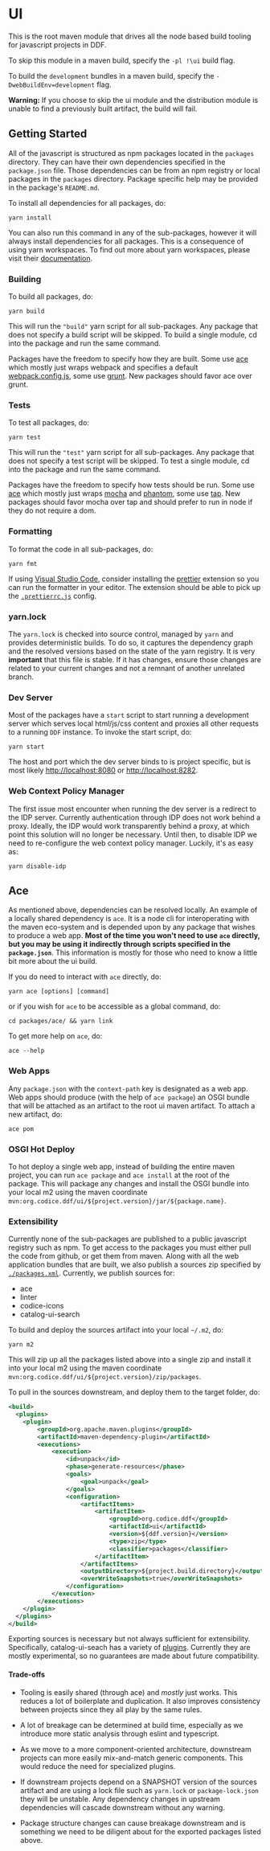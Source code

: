 # UI

This is the root maven module that drives all the node based build tooling
for javascript projects in DDF.

To skip this module in a maven build, specify the `-pl !\ui` build flag.

To build the `development` bundles in a maven build, specify the
`-DwebBuildEnv=development` flag.

**Warning:** If you choose to skip the ui module and the distribution
module is unable to find a previously built artifact, the build will fail.

## Getting Started

All of the javascript is structured as npm packages located in the
`packages` directory. They can have their own dependencies specified in
the `package.json` file. Those dependencies can be from an npm registry or
local packages in the `packages` directory. Package specific help may be
provided in the package's `README.md`.

To install all dependencies for all packages, do:

    yarn install

You can also run this command in any of the sub-packages, however it will
always install dependencies for all packages. This is a consequence of
using yarn workspaces. To find out more about yarn workspaces, please
visit their [documentation](https://yarnpkg.com/lang/en/docs/workspaces/).

### Building

To build all packages, do:

    yarn build

This will run the `"build"` yarn script for all sub-packages. Any package
that does not specify a build script will be skipped. To build a single
module, cd into the package and run the same command.

Packages have the freedom to specify how they are built. Some use
[ace](./packages/ace) which mostly just wraps webpack and specifies a
default [webpack.config.js](./packages/ace/lib/webpack.config.js), some
use [grunt](https://gruntjs.com/). New packages should favor ace over
grunt.

### Tests

To test all packages, do:

    yarn test

This will run the `"test"` yarn script for all sub-packages. Any package
that does not specify a test script will be skipped. To test a single
module, cd into the package and run the same command.

Packages have the freedom to specify how tests should be run. Some use
[ace](./packages/ace) which mostly just wraps
[mocha](https://mochajs.org/) and [phantom](http://phantomjs.org/), some
use [tap](https://www.node-tap.org/basics/). New packages should favor
mocha over tap and should prefer to run in node if they do not require a
dom.

### Formatting

To format the code in all sub-packages, do:

    yarn fmt

If using [Visual Studio Code](https://code.visualstudio.com/), consider
installing the
[prettier](https://marketplace.visualstudio.com/items?itemName=esbenp.prettier-vscode)
extension so you can run the formatter in your editor. The extension should
be able to pick up the [`.prettierrc.js`](./.prettierrc.js) config.

### yarn.lock

The `yarn.lock` is checked into source control, managed by `yarn` and
provides deterministic builds. To do so, it captures the dependency graph
and the resolved versions based on the state of the yarn registry. It is
very **important** that this file is stable. If it has changes, ensure
those changes are related to your current changes and not a remnant of
another unrelated branch.

### Dev Server

Most of the packages have a `start` script to start running a development
server which serves local html/js/css content and proxies all other
requests to a running `DDF` instance. To invoke the start script, do:

    yarn start

The host and port which the dev server binds to is project specific, but
is most likely [http://localhost:8080](http://localhost:8080) or
[http://localhost:8282](http://localhost:8282).

### Web Context Policy Manager

The first issue most encounter when running the dev server is a redirect
to the IDP server. Currently authentication through IDP does not work
behind a proxy. Ideally, the IDP would work transparently behind a proxy,
at which point this solution will no longer be necessary. Until then, to
disable IDP we need to re-configure the web context policy manager.
Luckily, it's as easy as:

    yarn disable-idp

## Ace

As mentioned above, dependencies can be resolved locally. An example of a
locally shared dependency is `ace`. It is a node cli for interoperating
with the maven eco-system and is depended upon by any package that wishes
to produce a web app. **Most of the time you won't need to use `ace`
directly, but you may be using it indirectly through scripts specified in
the `package.json`**. This information is mostly for those who need to
know a little bit more about the ui build.

If you do need to interact with `ace` directly, do:

    yarn ace [options] [command]

or if you wish for `ace` to be accessible as a global command, do:

    cd packages/ace/ && yarn link

To get more help on `ace`, do:

    ace --help

### Web Apps

Any `package.json` with the `context-path` key is designated as a web app.
Web apps should produce (with the help of `ace package`) an OSGI bundle
that will be attached as an artifact to the root ui maven artifact. To
attach a new artifact, do:

    ace pom

### OSGI Hot Deploy

To hot deploy a single web app, instead of building the entire maven
project, you can run `ace package` and `ace install` at the root of the
package. This will package any changes and install the OSGI bundle into
your local m2 using the maven coordinate
`mvn:org.codice.ddf/ui/${project.version}/jar/${package.name}`.

### Extensibility

Currently none of the sub-packages are published to a public javascript
registry such as npm. To get access to the packages you must either pull
the code from github, or get them from maven. Along with all the web
application bundles that are built, we also publish a sources zip
specified by [`./packages.xml`](./packages.xml). Currently, we publish
sources for:

- ace
- linter
- codice-icons
- catalog-ui-search

To build and deploy the sources artifact into your local `~/.m2`, do:

    yarn m2

This will zip up all the packages listed above into a single zip and
install it into your local m2 using the maven coordinate
`mvn:org.codice.ddf/ui/${project.version}/zip/packages`.

To pull in the sources downstream, and deploy them to the target folder,
do:

```xml
<build>
  <plugins>
    <plugin>
        <groupId>org.apache.maven.plugins</groupId>
        <artifactId>maven-dependency-plugin</artifactId>
        <executions>
            <execution>
                <id>unpack</id>
                <phase>generate-resources</phase>
                <goals>
                    <goal>unpack</goal>
                </goals>
                <configuration>
                    <artifactItems>
                        <artifactItem>
                            <groupId>org.codice.ddf</groupId>
                            <artifactId>ui</artifactId>
                            <version>${ddf.version}</version>
                            <type>zip</type>
                            <classifier>packages</classifier>
                        </artifactItem>
                    </artifactItems>
                    <outputDirectory>${project.build.directory}</outputDirectory>
                    <overWriteSnapshots>true</overWriteSnapshots>
                </configuration>
            </execution>
        </executions>
    </plugin>
  </plugins>
</build>
```

Exporting sources is necessary but not always sufficient for
extensibility. Specifically, catalog-ui-seach has a variety of
[plugins](./packages/catalog-ui-search/src/main/webapp/plugins). Currently
they are mostly experimental, so no guarantees are made about future
compatibility.

#### Trade-offs

- Tooling is easily shared (through ace) and *mostly* just works. This
  reduces a lot of boilerplate and duplication. It also improves
  consistency between projects since they all play by the same rules.

- A lot of breakage can be determined at build time, especially as we
  introduce more static analysis through eslint and typescript.

- As we move to a more component-oriented architecture, downstream
  projects can more easily mix-and-match generic components. This would
  reduce the need for specialized plugins.

- If downstream projects depend on a SNAPSHOT version of the sources
  artifact and are using a lock file such as `yarn.lock` or
  `package-lock.json` they will be unstable. Any dependency changes in
  upstream dependencies will cascade downstream without any warning.

- Package structure changes can cause breakage downstream and is something
  we need to be diligent about for the exported packages listed above.
